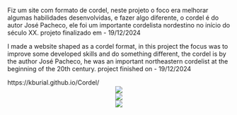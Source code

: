 <p>Fiz um site com formato de cordel, neste projeto o foco era melhorar algumas habilidades desenvolvidas, e fazer algo diferente, o cordel é do autor José Pacheco, ele foi um importante cordelista nordestino no início do século XX. projeto finalizado em - 19/12/2024</p>
<p>I made a website shaped as a cordel format, in this project the focus was to improve some developed skills and do something different, the cordel is by the author José Pacheco, he was an important northeastern cordelist at the beginning of the 20th century. project finished on - 19/12/2024</p>

<di>
https://kburial.github.io/Cordel/
</div>

<div align="center">
<img src="https://github.com/user-attachments/assets/e4eeb5f6-81cb-4140-ba17-d6445aef5e53" />
</div>

<div align="center">
<img src="https://github.com/user-attachments/assets/98380644-92e9-4901-a6d2-ebe7f12b125c" />
</div>

<div align="center">
<img src="https://github.com/user-attachments/assets/319fe736-ad27-4ab5-a77c-1b739112e610" />
</div>


